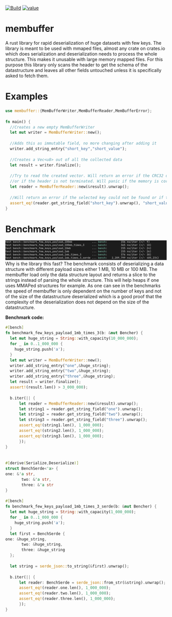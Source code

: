 [![Build](https://github.com/ShadowItaly/membuffer/workflows/Build/badge.svg)](https://github.com/ShadowItaly/membuffer/actions)
[![value](https://img.shields.io/crates/v/membuffer)](https://crates.io/crates/membuffer)

# membuffer
A rust library for rapid deserialization of huge datasets with few keys. The library is meant to be used with mmaped files, almost any crate on crates.io which does serialization and deserialization needs to process the whole structure. This makes it unusable with large memory mapped files. For this purpose this library only scans the header to get the schema of the datastructure and leaves all other fields untouched unless it is specifically asked to fetch them.

# Examples

```rust
use membuffer::{MemBufferWriter,MemBufferReader,MemBufferError};

fn main() {
  //Creates a new empty MemBufferWriter
  let mut writer = MemBufferWriter::new();
  
  //Adds this as immutable field, no more changing after adding it
  writer.add_string_entry("short_key","short_value");

  //Creates a Vec<u8> out of all the collected data
  let result = writer.finalize();

  //Try to read the created vector. Will return an error if the CRC32 does not fit
  //or if the header is not terminated. Will panic if the memory is corrupted beyond recognition
  let reader = MemBufferReader::new(&result).unwrap();

  //Will return an error if the selected key could not be found or if the value types dont match
  assert_eq!(reader.get_string_field("short_key").unwrap(), "short_value");
}
```

# Benchmark
![Benchmark](assets/benchmark.png)
Why is the library this fast? The benchmark consists of deserializing a data structure with different payload sizes either 1 MB, 10 MB or 100 MB. The membuffer load only the data structure layout and returns a slice to the strings instead of parsing the whole structure. This will help heaps if one uses MMAPed structures for example. As one can see in the benchmarks the speed of membuffer is only dependent on the number of keys and not of the size of the datastructure deserialized which is a good proof that the complexity of the deserialization does not depend on the size of the datastructure.

**Benchmark code:**
```rust
#[bench]
fn benchmark_few_keys_payload_1mb_times_3(b: &mut Bencher) {
  let mut huge_string = String::with_capacity(10_000_000);
  for _ in 0..1_000_000 {
    huge_string.push('a');
  }
  let mut writer = MemBufferWriter::new();
  writer.add_string_entry("one",&huge_string);
  writer.add_string_entry("two",&huge_string);
  writer.add_string_entry("three",&huge_string);
  let result = writer.finalize();
  assert!(result.len() > 3_000_000);

  b.iter(|| {
      let reader = MemBufferReader::new(&result).unwrap();
      let string1 = reader.get_string_field("one").unwrap();
      let string2 = reader.get_string_field("two").unwrap();
      let string3 = reader.get_string_field("three").unwrap();
      assert_eq!(string1.len(), 1_000_000);
      assert_eq!(string2.len(), 1_000_000);
      assert_eq!(string3.len(), 1_000_000);
      });
}


#[derive(Serialize,Deserialize)]
struct BenchSerde<'a> {
one: &'a str,
       two: &'a str,
       three: &'a str
}

#[bench]
fn benchmark_few_keys_payload_1mb_times_3_serde(b: &mut Bencher) {
  let mut huge_string = String::with_capacity(1_000_000);
  for _ in 0..1_000_000 {
    huge_string.push('a');
  }
  let first = BenchSerde {
one: &huge_string,
       two: &huge_string,
       three: &huge_string
  };

  let string = serde_json::to_string(&first).unwrap();

  b.iter(|| {
      let reader: BenchSerde = serde_json::from_str(&string).unwrap();
      assert_eq!(reader.one.len(), 1_000_000);
      assert_eq!(reader.two.len(), 1_000_000);
      assert_eq!(reader.three.len(), 1_000_000);
      });
}
```

